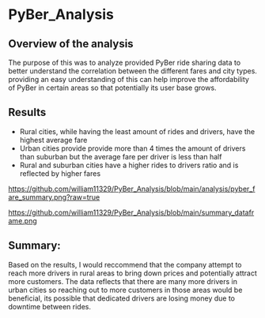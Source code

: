 # PyBer_Analysis
## Overview of the analysis 
The purpose of this was to analyze provided PyBer ride sharing data to better understand the correlation between the different fares and city types. providing an easy understanding of this can help improve the affordability of PyBer in certain areas so that potentially its user base grows.
## Results 

- Rural cities, while having the least amount of rides and drivers, have the highest average fare 
- Urban cities provide provide more than 4 times the amount of drivers than suburban but the average fare per driver is less than half
- Rural and suburban cities have a higher rides to drivers ratio and is reflected by higher fares 

https://github.com/william11329/PyBer_Analysis/blob/main/analysis/pyber_fare_summary.png?raw=true

https://github.com/william11329/PyBer_Analysis/blob/main/summary_dataframe.png

## Summary: 
Based on the results, I would reccommend that the company attempt to reach more drivers in rural areas to bring down prices and potentially attract more customers. The data reflects that there are many more drivers in urban cities so reaching out to more customers in those areas would be beneficial, its possible that dedicated drivers are losing money due to downtime between rides.
